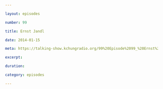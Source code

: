 ```yaml
---

layout: episodes

number: 99

title: Ernst Jandl

date: 2014-01-15

meta: https://talking-show.kchungradio.org/99%20Episode%2099_%20Ernst%20Jandl.mp3

excerpt: 

duration: 

category: episodes

---
```


